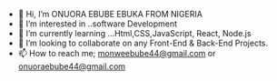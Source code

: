 - 👋 Hi, I’m ONUORA EBUBE EBUKA FROM NIGERIA
- 👀 I’m interested in ..software Development
- 🌱 I’m currently learning ...Html,CSS,JavaScript, React, Node.js
- 💞️ I’m looking to collaborate on any Front-End & Back-End Projects.
- 📫 How to reach me; monweebube44@gmail.com or onuoraebube44@gmail.com

